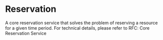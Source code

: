 # Reservation

A core reservation service that solves the problem of reserving a resource for a given time period.
For technical details, please refer to RFC: Core Reservation Service


